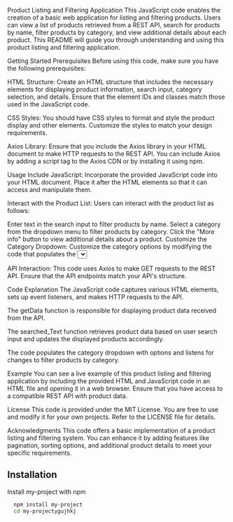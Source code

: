 Product Listing and Filtering Application
This JavaScript code enables the creation of a basic web application for listing and filtering products. Users can view a list of products retrieved from a REST API, search for products by name, filter products by category, and view additional details about each product. This README will guide you through understanding and using this product listing and filtering application.

Getting Started
Prerequisites
Before using this code, make sure you have the following prerequisites:

HTML Structure: Create an HTML structure that includes the necessary elements for displaying product information, search input, category selection, and details. Ensure that the element IDs and classes match those used in the JavaScript code.

CSS Styles: You should have CSS styles to format and style the product display and other elements. Customize the styles to match your design requirements.

Axios Library: Ensure that you include the Axios library in your HTML document to make HTTP requests to the REST API. You can include Axios by adding a script tag to the Axios CDN or by installing it using npm.

Usage
Include JavaScript: Incorporate the provided JavaScript code into your HTML document. Place it after the HTML elements so that it can access and manipulate them.

Interact with the Product List: Users can interact with the product list as follows:

Enter text in the search input to filter products by name.
Select a category from the dropdown menu to filter products by category.
Click the "More info" button to view additional details about a product.
Customize the Category Dropdown: Customize the category options by modifying the code that populates the <select> element with category values from the API.

API Interaction: This code uses Axios to make GET requests to the REST API. Ensure that the API endpoints match your API's structure.

Code Explanation
The JavaScript code captures various HTML elements, sets up event listeners, and makes HTTP requests to the API.

The getData function is responsible for displaying product data received from the API.

The searched_Text function retrieves product data based on user search input and updates the displayed products accordingly.

The code populates the category dropdown with options and listens for changes to filter products by category.

Example
You can see a live example of this product listing and filtering application by including the provided HTML and JavaScript code in an HTML file and opening it in a web browser. Ensure that you have access to a compatible REST API with product data.

License
This code is provided under the MIT License. You are free to use and modify it for your own projects. Refer to the LICENSE file for details.

Acknowledgments
This code offers a basic implementation of a product listing and filtering system. You can enhance it by adding features like pagination, sorting options, and additional product details to meet your specific requirements.



## Installation

Install my-project with npm

```bash
  npm install my-project
  cd my-projectygujhkj
```
    